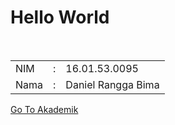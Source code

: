 <h1>Hello World</h1> <br/><table>
    <tr>
        <td>NIM</td>
        <td> : </td>
        <td>16.01.53.0095</td>
    </tr>
    <tr>
        <td>Nama</td>
        <td> : </td>
        <td>Daniel Rangga Bima</td>
    </tr>
</table>
<a href="/unisbank/unisbank">Go To Akademik</a>
